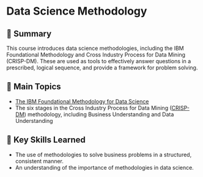 # Data Science Methodology

## 📄 Summary 
This course introduces data science methodologies, including the IBM Foundational Methodology and Cross Industry Process for Data Mining (CRISP-DM). These are used as tools to effectively answer questions in a prescribed, logical sequence, and provide a framework for problem solving.

## 📑 Main Topics 
- [The IBM Foundational Methodology for Data Science](https://github.com/DanielBarnes18/IBM-Data-Science-Professional-Certificate/blob/main/03.%20Data%20Science%20Methodology/Foundational%20Methodology.ipynb)
- The six stages in the Cross Industry Process for Data Mining ([CRISP-DM](https://github.com/DanielBarnes18/IBM-Data-Science-Professional-Certificate/blob/main/03.%20Data%20Science%20Methodology/CRISP-DM.ipynb)) methodology, including Business Understanding and Data Understanding

## 🔑 Key Skills Learned 
- The use of methodologies to solve business problems in a structured, consistent manner.
- An understanding of the importance of methodologies in data science.


